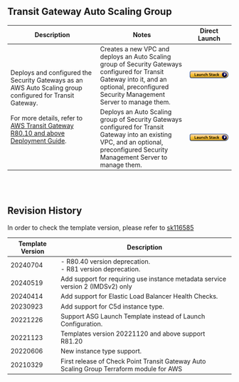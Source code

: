 
## Transit Gateway Auto Scaling Group
<table>
    <thead>
        <tr>
            <th>Description</th>
            <th>Notes</th>
            <th>Direct Launch</th>
        </tr>
    </thead>
    <tbody>
        <tr>
            <td rowspan="2" width="40%">
           Deploys and configured the Security Gateways as an AWS Auto Scaling group configured for Transit Gateway.<br/><br/> For more details, refer to <a href="https://sc1.checkpoint.com/documents/IaaS/WebAdminGuides/EN/CP_CloudGuard_AWS_Transit_Gateway/Default.htm" >AWS Transit Gateway R80.10 and above Deployment Guide</a>.
            </td>
            <td width="40%">Creates a new VPC and deploys an Auto Scaling group of Security Gateways configured for Transit Gateway into it, and an optional, preconfigured Security Management Server to manage them.</td>
            <td><a href="https://console.amazonaws.cn/cloudformation/home#/stacks/create/review?templateURL=https://cgi-cfts.s3.cn-northwest-1.amazonaws.com.cnautoscale/tgw-asg-master.yaml&stackName=Check-Point-TGW-AutoScaling"><img src="../../images/launch.png"/></a></td>
        </tr>
        <tr>
            <td width="40%">Deploys an Auto Scaling group of Security Gateways configured for Transit Gateway into an existing VPC, and an optional, preconfigured Security Management Server to manage them.	</td>
            <td><a href="https://console.amazonaws.cn/cloudformation/home#/stacks/create/review?templateURL=https://cgi-cfts.s3.cn-northwest-1.amazonaws.com.cnautoscale/tgw-asg.yaml&stackName=Check-Point-TGW-AutoScaling"><img src="../../images/launch.png"/></a></td>
        </tr>
    </tbody>
</table>
<br/>
<br/>

## Revision History
In order to check the template version, please refer to [sk116585](https://supportcenter.checkpoint.com/supportcenter/portal?eventSubmit_doGoviewsolutiondetails=&solutionid=sk116585)

| Template Version | Description                                                                              |
|------------------|------------------------------------------------------------------------------------------|
| 20240704         | - R80.40 version deprecation.<br/>- R81 version deprecation.                             |
| 20240519         | Add support for requiring use instance metadata service version 2 (IMDSv2) only          |
| 20240414         | Add support for Elastic Load Balancer Health Checks.                                     |
| 20230923         | Add support for C5d instance type.                                                       |
| 20221226         | Support ASG Launch Template instead of Launch Configuration.                             |
| 20221123         | Templates version 20221120 and above support R81.20                                      |
| 20220606         | New instance type support.                                                               |
| 20210329         | First release of Check Point Transit Gateway Auto Scaling Group Terraform module for AWS |
